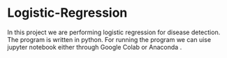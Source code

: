 # Logistic-Regression
In this project we are performing logistic regression for disease detection. The program is written in python. For running the program we can uise jupyter notebook either through Google Colab or Anaconda .
